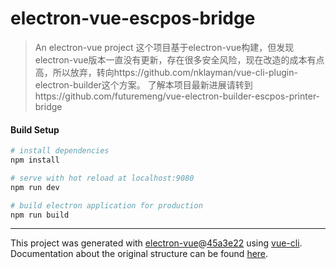 <!--
 * @Date: 2020-07-29 18:21:31
 * @LastEditors: Future Meng
 * @LastEditTime: 2020-07-30 11:38:36
--> 
# electron-vue-escpos-bridge

> An electron-vue project
> 这个项目基于electron-vue构建，但发现electron-vue版本一直没有更新，存在很多安全风险，现在改造的成本有点高，所以放弃，转向https://github.com/nklayman/vue-cli-plugin-electron-builder这个方案。
> 了解本项目最新进展请转到https://github.com/futuremeng/vue-electron-builder-escpos-printer-bridge

#### Build Setup

``` bash
# install dependencies
npm install

# serve with hot reload at localhost:9080
npm run dev

# build electron application for production
npm run build


```

---

This project was generated with [electron-vue](https://github.com/SimulatedGREG/electron-vue)@[45a3e22](https://github.com/SimulatedGREG/electron-vue/tree/45a3e224e7bb8fc71909021ccfdcfec0f461f634) using [vue-cli](https://github.com/vuejs/vue-cli). Documentation about the original structure can be found [here](https://simulatedgreg.gitbooks.io/electron-vue/content/index.html).
